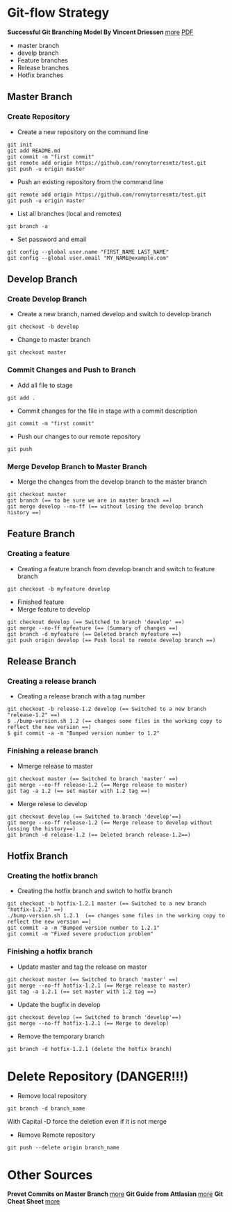 # Git-flow Strategy 
<b> Successful Git Branching Model By Vincent Driessen </b> [more](https://nvie.com/posts/a-successful-git-branching-model/) [PDF](https://github.com/ronnytorresmtz/git-flow/blob/master/Git-branching-model.pdf)
- master branch 
- develp branch
- Feature branches
- Release branches
- Hotfix branches

## Master Branch
### Create Repository
- Create a new repository on the command line 
```
git init
git add README.md
git commit -m "first commit"
git remote add origin https://github.com/ronnytorresmtz/test.git
git push -u origin master
```
- Push an existing repository from the command line
```
git remote add origin https://github.com/ronnytorresmtz/test.git
git push -u origin master
```
- List all branches (local and remotes)
```
git branch -a
```
- Set password and email
```
git config --global user.name "FIRST_NAME LAST_NAME"
git config --global user.email "MY_NAME@example.com"
```
## Develop Branch
### Create Develop Branch
- Create a new branch, named develop and switch to develop branch
```
git checkout -b develop
```
- Change to master branch
```
git checkout master
```
### Commit Changes and Push to Branch
- Add all file to stage
```
git add .
```
- Commit changes for the file in stage with a commit description
```
git commit -m "first commit"
```
- Push our changes to our remote repository
```
git push
```
### Merge Develop Branch to Master Branch
- Merge the changes from the develop branch to the master branch
```
git checkout master
git branch (== to be sure we are in master branch ==)
git merge develop --no-ff (== without losing the develop branch history ==)
```
## Feature Branch
### Creating a feature 
- Creating a feature branch from develop branch and switch to feature branch
```
git checkout -b myfeature develop
```
- Finished feature 
- Merge feature to develop
```
git checkout develop (== Switched to branch 'develop' ==)
git merge --no-ff myfeature (== (Summary of changes ==)
git branch -d myfeature (== Deleted branch myfeature ==)
git push origin develop (== Push local to remote develop branch ==)
```
## Release Branch
### Creating a release branch
- Creating a release branch with a tag number
```
git checkout -b release-1.2 develop (== Switched to a new branch "release-1.2" ==)
$ ./bump-version.sh 1.2 (== changes some files in the working copy to reflect the new version ==)
$ git commit -a -m "Bumped version number to 1.2"
```
### Finishing a release branch

- Mmerge release to master
```
git checkout master (== Switched to branch 'master' ==)
git merge --no-ff release-1.2 (== Merge release to master)
git tag -a 1.2 (== set master with 1.2 tag ==)
```
- Merge relese to develop
```
git checkout develop (== Switched to branch 'develop'==)
git merge --no-ff release-1.2 (== Merge release to develop without lossing the history==)
git branch -d release-1.2 (== Deleted branch release-1.2==)
```
## Hotfix Branch
### Creating the hotfix branch 
- Creating the hotfix branch and switch to hotfix branch
```
git checkout -b hotfix-1.2.1 master (== Switched to a new branch "hotfix-1.2.1" ==)
./bump-version.sh 1.2.1  (== changes some files in the working copy to reflect the new version ==)
git commit -a -m "Bumped version number to 1.2.1"
git commit -m "Fixed severe production problem"
```
### Finishing a hotfix branch
- Update master and tag the release on master
```
git checkout master (== Switched to branch 'master' ==)
git merge --no-ff hotfix-1.2.1 (== Merge release to master)
git tag -a 1.2.1 (== set master with 1.2 tag ==)
```
- Update the bugfix in develop
```
git checkout develop (== Switched to branch 'develop'==)
git merge --no-ff hotfix-1.2.1 (== Merge to develop)
```
- Remove the temporary branch
```
git branch -d hotfix-1.2.1 (delete the hotfix branch)
```

# Delete Repository (DANGER!!!)
- Remove local repository
```
git branch -d branch_name
```
With Capital -D force the deletion even if it is not merge

- Remove Remote repository
```
git push --delete origin branch_name
```

# Other Sources
<b> Prevet Commits on Master Branch </b> [more](https://stackoverflow.com/questions/40462111/git-prevent-commits-in-master-branch)
<b> Git Guide from Attlasian </b> [more](https://www.atlassian.com/git/tutorials/learn-git-with-bitbucket-cloud)
<b> Git Cheat Sheet </b> [more](https://github.com/ronnytorresmtz/git-flow/blob/master/atlassian-git-cheatsheet.pdf)
